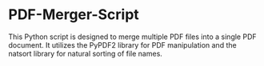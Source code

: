 # PDF-Merger-Script
This Python script is designed to merge multiple PDF files into a single PDF document. It utilizes the PyPDF2 library for PDF manipulation and the natsort library for natural sorting of file names.
